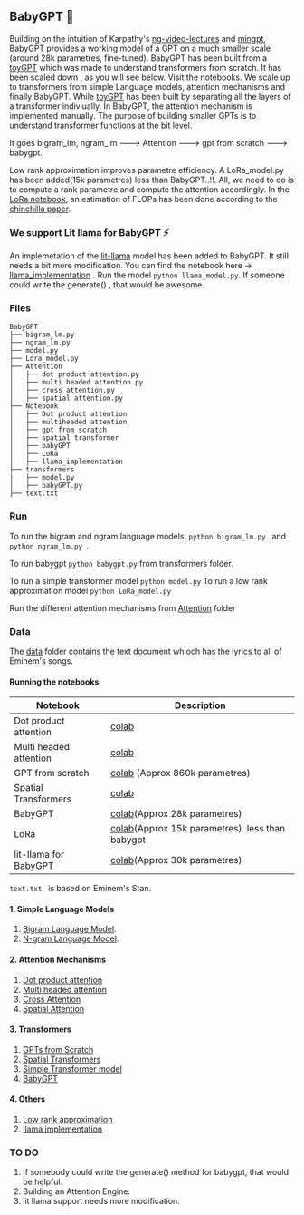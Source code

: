 ## BabyGPT :baby_chick:

Building on the intuition of Karpathy's [ng-video-lectures](https://github.com/karpathy/ng-video-lecture/blob/master/gpt.py) and [mingpt](https://github.com/soumyadip1995/minGPT/blob/master/mingpt), BabyGPT provides a working model of a GPT on a much smaller scale (around 28k parametres, fine-tuned). BabyGPT has been built from a [toyGPT](https://github.com/soumyadip1995/language-models/blob/main/Notebook/GPT_from_scratch.ipynb) which was made to understand transformers from scratch. It has been scaled down , as you will see below. Visit the notebooks. We scale up to transformers from simple Language models, attention mechanisms and finally BabyGPT. While [toyGPT](https://github.com/soumyadip1995/language-models/blob/main/Notebook/GPT_from_scratch.ipynb) has been built by separating all the layers of a transformer indiviually. In BabyGPT, the attention mechanism is implemented manually. 
The purpose of building smaller GPTs is to understand transformer functions at the bit level.

It goes bigram_lm, ngram_lm ---> Attention ---> gpt from scratch ---> babygpt.

Low rank approximation improves parametre efficiency. A LoRa_model.py has been added(15k parametres) less than BabyGPT..!!. All, we need to do is to compute a rank parametre and compute the attention accordingly. In the [LoRa notebook](https://github.com/soumyadip1995/BabyGPT/blob/main/Notebook/lora.ipynb), an estimation of FLOPs has been done according to the [chinchilla paper](https://arxiv.org/pdf/2203.15556.pdf).


### We support Lit llama for BabyGPT :zap:

An implemetation of the [lit-llama](https://github.com/Lightning-AI/lit-llama) model has been added to BabyGPT. It still needs a bit more modification. You can find the notebook here -> [llama_implementation](https://github.com/soumyadip1995/BabyGPT/blob/main/Notebook/llama_implementation.ipynb) . Run the model 
```python llama_model.py```. If someone could write the generate() , that would be awesome.

### Files

```
BabyGPT
├── bigram_lm.py
├── ngram_lm.py
├── model.py
├── Lora_model.py
├── Attention
│   ├── dot product attention.py
│   ├── multi headed attention.py
│   ├── cross attention.py
│   ├── spatial attention.py
├── Notebook
│   ├── Dot product attention
│   ├── multiheaded attention
│   ├── gpt from scratch
│   ├── spatial transformer
│   ├── babyGPT
│   ├── LoRa
│   ├── llama_implementation
├── transformers
|   ├── model.py
│   ├── babyGPT.py
├── text.txt

```


### Run

To run the bigram and ngram language models.
```python bigram_lm.py ``` and ```python ngram_lm.py ```.

To run babygpt
```python babygpt.py``` from transformers folder.

To run a simple transformer model
```python model.py``` 
To run a low rank approximation model
```python LoRa_model.py```

Run the different attention mechanisms from [Attention](https://github.com/soumyadip1995/BabyGPT/tree/main/Attention) folder

### Data
The [data](https://github.com/soumyadip1995/BabyGPT/tree/main/data) folder contains the text document whioch has the lyrics to all of Eminem's songs.

#### Running the notebooks


| Notebook                    | Description |
| -----------                 | ----------- |
| Dot product attention       | [colab](https://colab.research.google.com/github/soumyadip1995/language-models/blob/main/Notebook/dot_product_attention.ipynb)|
| Multi headed attention      | [colab](https://colab.research.google.com/github/soumyadip1995/language-models/blob/main/Notebook/Multi_head_attention.ipynb)|
| GPT from scratch            | [colab](https://colab.research.google.com/github/soumyadip1995/language-models/blob/main/Notebook/GPT_from_scratch.ipynb) (Approx 860k parametres)|
| Spatial Transformers        | [colab](https://github.com/soumyadip1995/language-models/blob/main/Notebook/Spatialtransformer.ipynb)|
| BabyGPT                     | [colab](https://github.com/soumyadip1995/language-models/blob/main/Notebook/BabyGPT.ipynb)(Approx 28k parametres)|
| LoRa                    | [colab](https://github.com/soumyadip1995/BabyGPT/blob/main/Notebook/lora.ipynb)(Approx 15k parametres). less than babygpt|
| lit-llama for BabyGPT                   | [colab](https://github.com/soumyadip1995/BabyGPT/blob/main/Notebook/llama_implementation.ipynb)(Approx 30k parametres)|



```text.txt ``` is based on Eminem's Stan. 



#### 1. Simple Language Models
1. [Bigram Language Model](https://github.com/soumyadip1995/language-models/blob/main/bigram_lm.py).
2. [N-gram Language Model](https://github.com/soumyadip1995/language-models/blob/main/ngram_lm.py).
     
#### 2. Attention Mechanisms
1. [Dot product attention](https://github.com/soumyadip1995/language-models/blob/main/Attention/dot_product_attention.py)
2. [Multi headed attention](https://github.com/soumyadip1995/language-models/blob/main/Attention/multi_headed_attention.py)
3. [Cross Attention](https://github.com/soumyadip1995/language-models/blob/main/Attention/cross_attention.py)
4. [Spatial Attention](https://github.com/soumyadip1995/language-models/blob/main/Attention/spatial_attention.py)
    
#### 3. Transformers
1. [GPTs from Scratch](https://github.com/soumyadip1995/language-models/blob/main/Notebook/GPT_from_scratch.ipynb)
2. [Spatial Transformers](https://github.com/soumyadip1995/language-models/blob/main/Notebook/Spatialtransformer.ipynb)
3. [Simple Transformer model](https://github.com/soumyadip1995/language-models/blob/main/model.py)
4. [BabyGPT](https://github.com/soumyadip1995/language-models/blob/main/Notebook/BabyGPT.ipynb)

#### 4. Others
1. [Low rank approximation](https://github.com/soumyadip1995/BabyGPT/blob/main/Notebook/lora.ipynb)
2. [llama implementation](https://github.com/soumyadip1995/BabyGPT/blob/main/Notebook/llama_implementation.ipynb)



### TO DO
1. If somebody could write the generate() method for babygpt, that would be helpful.
2. Building an Attention Engine.
3. lit llama support needs more modification.


